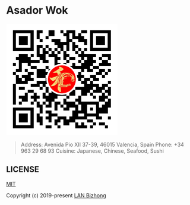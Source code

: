 # Asador Wok

![QR code](/QR-code.png)

> Address: Avenida Pio XII 37-39, 46015 Valencia, Spain
> Phone: +34 963 29 68 93
> Cuisine: Japanese, Chinese, Seafood, Sushi

## LICENSE

[MIT](/LICENSE)

Copyright (c) 2019-present [LAN Bizhong](https://lanbizhong.com/)
